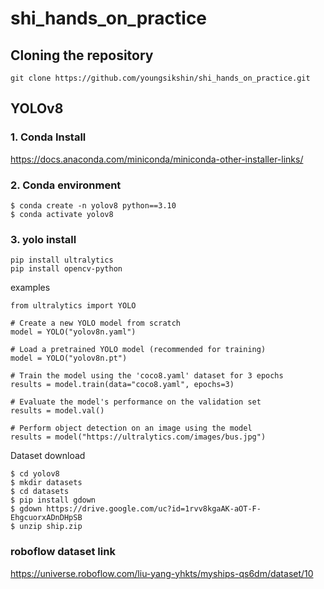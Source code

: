 # shi_hands_on_practice

## Cloning the repository

```
git clone https://github.com/youngsikshin/shi_hands_on_practice.git
```

## YOLOv8

### 1. Conda Install

https://docs.anaconda.com/miniconda/miniconda-other-installer-links/

### 2. Conda environment

```
$ conda create -n yolov8 python==3.10
$ conda activate yolov8
```

### 3. yolo install

```
pip install ultralytics
pip install opencv-python
```

examples
```
from ultralytics import YOLO

# Create a new YOLO model from scratch
model = YOLO("yolov8n.yaml")

# Load a pretrained YOLO model (recommended for training)
model = YOLO("yolov8n.pt")

# Train the model using the 'coco8.yaml' dataset for 3 epochs
results = model.train(data="coco8.yaml", epochs=3)

# Evaluate the model's performance on the validation set
results = model.val()

# Perform object detection on an image using the model
results = model("https://ultralytics.com/images/bus.jpg")
```

Dataset download
```
$ cd yolov8
$ mkdir datasets
$ cd datasets
$ pip install gdown
$ gdown https://drive.google.com/uc?id=1rvv8kgaAK-aOT-F-EhgcuorxADnDHpSB
$ unzip ship.zip
```

### roboflow dataset link

https://universe.roboflow.com/liu-yang-yhkts/myships-qs6dm/dataset/10
